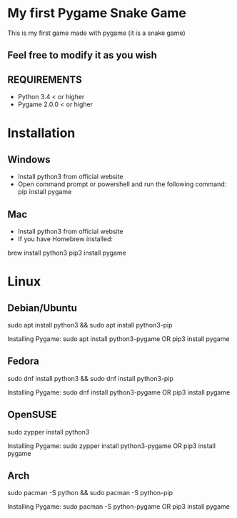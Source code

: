 # My first Pygame Snake Game

This is my first game made with pygame (it is a snake game)

## Feel free to modify it as you wish

## REQUIREMENTS

- Python 3.4 < or higher
- Pygame 2.0.0 < or higher

# Installation
## Windows
- Install python3 from official website
- Open command prompt or powershell and run the following command: pip install pygame
## Mac
- Install python3 from official website 
- If you have Homebrew installed:

brew install python3
pip3 install pygame

# Linux
## Debian/Ubuntu
sudo apt install python3 &&
sudo apt install python3-pip

Installing Pygame:
sudo apt install python3-pygame 
OR 
pip3 install pygame


## Fedora
sudo dnf install python3 && 
sudo dnf install python3-pip

Installing Pygame:
sudo dnf install python3-pygame 
OR 
pip3 install pygame

## OpenSUSE
sudo zypper install python3

Installing Pygame:
sudo zypper install python3-pygame
OR
pip3 install pygame

## Arch
sudo pacman -S python && 
sudo pacman -S python-pip

Installing Pygame:
sudo pacman -S python-pygame 
OR 
pip3 install pygame
